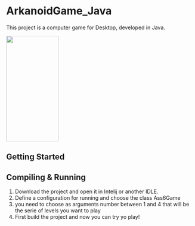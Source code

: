 # ArkanoidGame_Java

This project is a computer game for Desktop, developed in Java. 

<img src="https://github.com/evaHallermeier/ArkanoidGame_Java/tree/main/images/level4.PNG" width="140" height="283"/>

## Getting Started

## Compiling & Running

1. Download the project and open it in Intelij or another IDLE.
2. Define a configuration for running and choose the class Ass6Game
3. you need to choose as arguments number between 1 and 4 that will be the serie of levels you want to play
4. First build the project and now you can try yo play!
